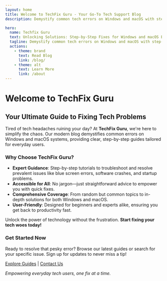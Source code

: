 ```yaml
---
layout: home
title: Welcome to TechFix Guru - Your Go-To Tech Support Blog
description: Demystify common tech errors on Windows and macOS with step-by-step guides for troubleshooting issues like blue screens, crashes, and startup problems.

hero:
  name: Techfix Guru
  text: Unlocking Solutions: Step-by-Step Fixes for Windows and macOS Errors
  tagline: Demystify common tech errors on Windows and macOS with step-by-step guides for troubleshooting issues like blue screens, crashes, and startup problems.
  actions:
    - theme: brand
      text: Read Blog
      link: /blog/
    - theme: alt
      text: Learn More
      link: /about
---
```


<div class="container mx-auto px-4 py-8">

# Welcome to TechFix Guru

## Your Ultimate Guide to Fixing Tech Problems

Tired of tech headaches ruining your day? At **TechFix Guru**, we're here to simplify the chaos. Our modern blog demystifies common errors on Windows and macOS systems, providing clear, step-by-step guides tailored for everyday users.

### Why Choose TechFix Guru?
- **Expert Guidance**: Step-by-step tutorials to troubleshoot and resolve prevalent issues like blue screen errors, software crashes, and startup problems.
- **Accessible for All**: No jargon—just straightforward advice to empower you with quick fixes.
- **Comprehensive Coverage**: From random but common topics to in-depth solutions for both Windows and macOS.
- **User-Friendly**: Designed for beginners and experts alike, ensuring you get back to productivity fast.

Unlock the power of technology without the frustration. **Start fixing your tech woes today!**

### Get Started Now
Ready to resolve that pesky error? Browse our latest guides or search for your specific issue. Sign up for updates to never miss a tip!

[Explore Guides](#) | [Contact Us](#)

*Empowering everyday tech users, one fix at a time.*

</div>
